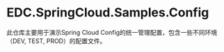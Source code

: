 # EDC.SpringCloud.Samples.Config
此仓库主要用于演示Spring Cloud Config的统一管理配置，包含一些不同环境（DEV, TEST, PROD）的配置文件。

